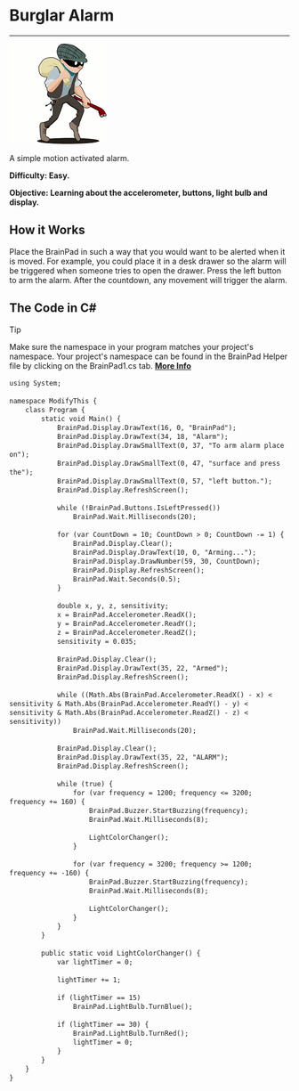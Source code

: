 # Burglar Alarm
---
![Burglar](images/burglar.gif)

A simple motion activated alarm.

**Difficulty: Easy.**

**Objective: Learning about the accelerometer, buttons, light bulb and display.**

## How it Works

Place the BrainPad in such a way that you would want to be alerted when it is moved. For example, you could place it in a desk drawer so the alarm will be triggered when someone tries to open the drawer. Press the left button to arm the alarm. After the countdown, any movement will trigger the alarm.

## The Code in C#
> [!Tip]
> Make sure the namespace in your program matches your project's namespace.  Your project's namespace can be found in the BrainPad Helper file by clicking on the BrainPad1.cs tab.  [**More Info**](../go-beyond/csharp/intro.md#a-few-words-about-namespaces)

```
using System;

namespace ModifyThis {
    class Program {
        static void Main() {
            BrainPad.Display.DrawText(16, 0, "BrainPad");
            BrainPad.Display.DrawText(34, 18, "Alarm");
            BrainPad.Display.DrawSmallText(0, 37, "To arm alarm place on");
            BrainPad.Display.DrawSmallText(0, 47, "surface and press the");
            BrainPad.Display.DrawSmallText(0, 57, "left button.");
            BrainPad.Display.RefreshScreen();

            while (!BrainPad.Buttons.IsLeftPressed())
                BrainPad.Wait.Milliseconds(20);

            for (var CountDown = 10; CountDown > 0; CountDown -= 1) {
                BrainPad.Display.Clear();
                BrainPad.Display.DrawText(10, 0, "Arming...");
                BrainPad.Display.DrawNumber(59, 30, CountDown);
                BrainPad.Display.RefreshScreen();
                BrainPad.Wait.Seconds(0.5);
            }

            double x, y, z, sensitivity;
            x = BrainPad.Accelerometer.ReadX();
            y = BrainPad.Accelerometer.ReadY();
            z = BrainPad.Accelerometer.ReadZ();
            sensitivity = 0.035;

            BrainPad.Display.Clear();
            BrainPad.Display.DrawText(35, 22, "Armed");
            BrainPad.Display.RefreshScreen();

            while ((Math.Abs(BrainPad.Accelerometer.ReadX() - x) < sensitivity & Math.Abs(BrainPad.Accelerometer.ReadY() - y) < sensitivity & Math.Abs(BrainPad.Accelerometer.ReadZ() - z) < sensitivity))
                BrainPad.Wait.Milliseconds(20);

            BrainPad.Display.Clear();
            BrainPad.Display.DrawText(35, 22, "ALARM");
            BrainPad.Display.RefreshScreen();

            while (true) {
                for (var frequency = 1200; frequency <= 3200; frequency += 160) {
                    BrainPad.Buzzer.StartBuzzing(frequency);
                    BrainPad.Wait.Milliseconds(8);

                    LightColorChanger();
                }

                for (var frequency = 3200; frequency >= 1200; frequency += -160) {
                    BrainPad.Buzzer.StartBuzzing(frequency);
                    BrainPad.Wait.Milliseconds(8);

                    LightColorChanger();
                }
            }
        }

        public static void LightColorChanger() {
            var lightTimer = 0;

            lightTimer += 1;

            if (lightTimer == 15)
                BrainPad.LightBulb.TurnBlue();

            if (lightTimer == 30) {
                BrainPad.LightBulb.TurnRed();
                lightTimer = 0;
            }
        }
    }
}
```